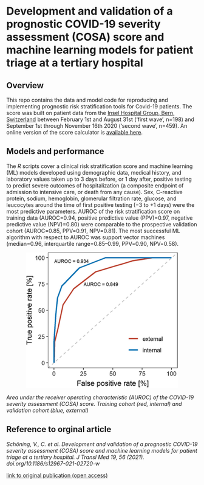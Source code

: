 # Development and validation of a prognostic COVID-19 severity assessment (COSA) score and machine learning models for patient triage at a tertiary hospital

## Overview
This repo contains the data and model code for reproducing and implementing prognostic risk stratification tools for Covid-19 patients. The score was built on patient data from the [Insel Hospital Group, Bern, Switzerland](https://www.insel.ch) between February 1st and August 31st (‘first wave’, n=198) and September 1st through November 16th 2020 (‘second wave’, n=459). An online version of the score calculator is [available here](https://cptbern.github.io/cosa/).

## Models and performance
The *R* scripts cover a clinical risk stratification score and machine learning (ML) models developed using demographic data, medical history, and laboratory values taken up to 3 days before, or 1 day after, positive testing to predict severe outcomes of hospitalization (a composite endpoint of admission to intensive care, or death from any cause). Sex, C-reactive protein, sodium, hemoglobin, glomerular filtration rate, glucose, and leucocytes around the time of first positive testing (−3 to +1 days) were the most predictive parameters. AUROC of the risk stratification score on training data (AUROC=0.94, positive predictive value (PPV)=0.97, negative predictive value (NPV)=0.80) were comparable to the prospective validation cohort (AUROC=0.85, PPV=0.91, NPV=0.81). The most successful ML algorithm with respect to AUROC was support vector machines (median=0.96, interquartile range=0.85–0.99, PPV=0.90, NPV=0.58).

<center><img src="images/auroc.png" width="400"></center>

*Area under the receiver operating characteristic (AUROC) of the COVID-19 severity assessment (COSA) score. Training cohort (red, internal) and validation cohort (blue, external)*

## Reference to orginal article

*Schöning, V., C. et al. Development and validation of a prognostic COVID-19 severity assessment (COSA) score and machine learning models for patient triage at a tertiary hospital. J Transl Med 19, 56 (2021). doi.org/10.1186/s12967-021-02720-w*

[link to original publication (open access)](https://translational-medicine.biomedcentral.com/articles/10.1186/s12967-021-02720-w)
